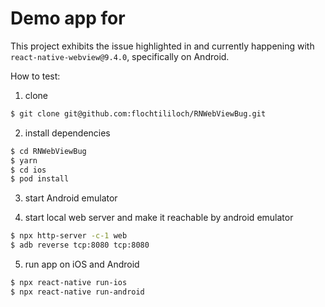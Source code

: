 # Demo app for 

This project exhibits the issue highlighted in and currently happening with `react-native-webview@9.4.0`, specifically on Android.

How to test:

1. clone
```sh
$ git clone git@github.com:flochtililoch/RNWebViewBug.git
```

2. install dependencies
```sh
$ cd RNWebViewBug
$ yarn
$ cd ios
$ pod install
```

3. start Android emulator

4. start local web server and make it reachable by android emulator
```sh
$ npx http-server -c-1 web
$ adb reverse tcp:8080 tcp:8080
```

5. run app on iOS and Android
```sh
$ npx react-native run-ios
$ npx react-native run-android
```
